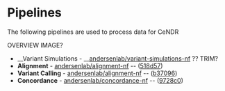 # Pipelines

The following pipelines are used to process data for CeNDR

OVERVIEW IMAGE?

* __Variant Simulations - __[andersenlab/variant-simulations-nf](https://github.com/andersenlab/variant-simulations-nf)
?? TRIM?
* __Alignment__ - [andersenlab/alignment-nf](https://github.com/andersenlab/alignment-nf) -- ([518d57](https://github.com/AndersenLab/alignment-nf/tree/518d579431ab2fc8c742992fa24a9419f9e6b932))
* __Variant Calling__ - [andersenlab/alignment-nf](https://github.com/andersenlab/alignment-nf) -- ([b37096](https://github.com/AndersenLab/wi-gatk/tree/b370964217feb8c3fb09cd69edd29f45011b2bc0))
* __Concordance__ - [andersenlab/concordance-nf](https://github.com/andersenlab/concordance-nf) -- ([9728c0](https://github.com/andersenlab/concordance-nf/tree/9728c011c6a4ab4e4756a2594805d955314a686b))